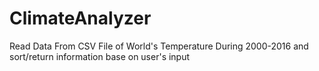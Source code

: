 # ClimateAnalyzer
Read Data From CSV File of World's Temperature During 2000-2016 and sort/return information base on user's input
